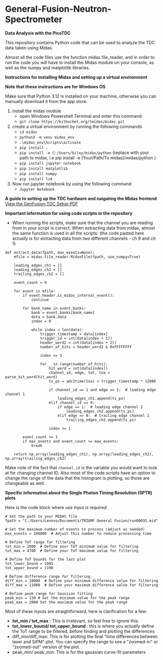 # General-Fusion-Neutron-Spectrometer

**Data Analysis with the PicoTDC**

This repository contains Python code that can be used to analyze the TDC data taken using Midas.

Almost all the code files use the function midas.file_reader, and in order to run the code you will have to install the Midas module on your console, as well as the numpy and matplotlib libraries.

**Instructions for installing Midas and setting up a virtual environment**

**Note that these instructions are for Windows OS**


Make sure that Python 3.12 is installed on your machine, otherwise you can manually download it from the app store. 

1) install the midas module
   - open Windows Powershell Terminal and enter this command:
   - `git clone https://bitbucket.org/tmidas/midas.git`
2) create a virtual environment by running the following commands 
   - `cd midas`
   - `python3 -m venv midas_env`
   - `.\midas_env\Scripts\activate`
   - `pip install .`
   - `pip install -e C:/Users/bilny/midas/python` (replace with your path to midas, i.e pip install -e (Your/Path/To midas)/midas/python )
   - `pip install jupyter notebook`
   - `pip install matplotlib`
   - `pip install numpy`
   - `pip install lz4`
4) Now run jupyter notebook by using the following command
   - `Jupyter Notebook`

**A guide to setting up the TDC hardware and naigating the Midas frontend**
[View the GenFusion TDC Setup PDF](./GenFusion%20TDC%20set_up.pdf)

**Important information for using code scripts in the repository**

- When running the scripts, make sure that the channel you are reading from in your script is correct. When extracting data from midas, almost the same function is used in all the scripts: (the code pasted here actually is for extracting data from two different channels - ch 9 and ch 1)
```
def extract_data(fpath, max_events=None):
    mfile = midas.file_reader.MidasFile(fpath, use_numpy=True)
    
    leading_edges_ch1 = []
    leading_edges_ch2 = []
    trailing_edges_ch2 = []
    
    event_count = 0

    for event in mfile:
        if event.header.is_midas_internal_event():
            continue

        for bank_name in event.banks:
            bank = event.banks[bank_name]
            data = bank.data
            index = 0

            while index < len(data):
                trigger_timestamp = data[index]
                trigger_id = int(data[index + 1])
                header_word2 = int(data[index + 2])
                number_of_hits = header_word2 & 0xFFFFFFFF

                index += 3

                for _ in range(number_of_hits):
                    hit_word = int(data[index])
                    channel_id, edge, tot, toa = parse_hit_word(hit_word)
                    ts_ps = adc2time(toa) + trigger_timestamp * 12800

                    if channel_id == 1 and edge == 1:  # leading edge channel 1
                        leading_edges_ch1.append(ts_ps)
                    elif channel_id == 9:
                        if edge == 1:  # leading edge channel 2
                            leading_edges_ch2.append(ts_ps)
                        elif edge == 0:  # trailing edge channel 2
                            trailing_edges_ch2.append(ts_ps)

                    index += 1
        
        event_count += 1
        if max_events and event_count >= max_events:
            break

    return np.array(leading_edges_ch1), np.array(leading_edges_ch2), np.array(trailing_edges_ch2)

```
Make note of the fact that `channel_id` is the variable you would want to look at for changing channel ID.
Also most of the code scripts have an option to change the range of the data that the histogram is plotting, so those are changeable as well.

**Specific information about the Single Photon Timing Resolution (SPTR) plots**


Here is the code block where use input is required:

```
# Set the path to your MIDAS file
fpath = "C:/Users/Lenovo/Documents/TRIUMF General Fusion/run00035.mid"

# Set the maximum number of events to process (adjust as needed)
max_events = 100000  # Adjust this number to reduce processing time

# Define ToT range for filtering
tot_min = 2000  # Define your ToT minimum value for filtering
tot_max = 4700  # Define your ToT maximum value for filtering

# Define ToT bounds for the last plot
tot_lower_bound = 1085
tot_upper_bound = 1190

# Define difference range for filtering
diff_min = 10000  # Define your minimum difference value for filtering
diff_max = 11000  # Define your maximum difference value for filtering

# Define peak range for Gaussian fitting
peak_min = 150 # Set the minimum value for the peak range
peak_max = 200# Set the maximum value for the peak range
```
Most of these inputs are straightforward, here is clarification for a few:
- **tot_min / tot_max** : This is irrelevant, so feel free to ignore this.
- **tot_lower_bound/ tot_upper_bound** : this is where you actually define the ToT range to be filtered, before finding and plotting the differences
- diff_min/diff_max: This is for plotting the final "time differences between laser and SiPM" plot. You can specify the range to see a "zoomed-in" or "zoomed-out" version of the plot.
- peak_min/ peak_min: This is for the gaussian curve-fit parameters
